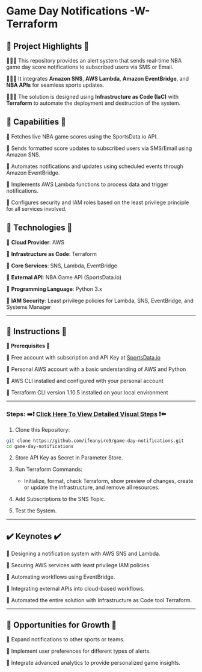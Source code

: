 # **Game Day Notifications -W- Terraform**



## **🔷 Project Highlights 🔷**

⛹🏾‍♀️ This repository provides an alert system that sends real-time NBA game day score notifications to subscribed users via SMS or Email.

⛹🏾‍♀️ It integrates **Amazon SNS**, **AWS Lambda**, **Amazon EventBridge**, and **NBA APIs** for seamless sports updates.

⛹🏾‍♀️ The solution is designed using **Infrastructure as Code (IaC)** with **Terraform** to automate the deployment and destruction of the system.

## **🔧 Capabilities 🔧**

🔹 Fetches live NBA game scores using the SportsData.io API.

🔹 Sends formatted score updates to subscribed users via SMS/Email using Amazon SNS.

🔹 Automates notifications and updates using scheduled events through Amazon EventBridge.

🔹 Implements AWS Lambda functions to process data and trigger notifications.

🔹 Configures security and IAM roles based on the least privilege principle for all services involved.

## **🚨 Technologies 🚨**

🔹 **Cloud Provider**: AWS

🔹 **Infrastructure as Code**: Terraform

🔹 **Core Services**: SNS, Lambda, EventBridge

🔹 **External API**: NBA Game API (SportsData.io)

🔹 **Programming Language**: Python 3.x

🔹 **IAM Security**: Least privilege policies for Lambda, SNS, EventBridge, and Systems Manager

---

## **👀 Instructions 👀**   

**🔹 Prerequisites 🔹**

🔹 Free account with subscription and API Key at [SportsData.io](https://sportsdata.io/)

🔹 Personal AWS account with a basic understanding of AWS and Python

🔹 AWS CLI installed and configured with your personal account

🔹 Terraform CLI version 1.10.5 installed on your local environment

---

### **Steps:** ➡️❗ [Click Here To View Detailed Visual Steps](https://github.com/MJaloui/GameDayNotificationswithTerraform/blob/main/VisualStepsHere) ❗⬅️



1. Clone this Repository:

```bash
git clone https://github.com/ifeanyiro9/game-day-notifications.git
cd game-day-notifications
```

2. Store API Key as Secret in Parameter Store.

3. Run Terraform Commands:

    - Initialize, format, check Terraform, show preview of changes, create or update the infrastructure, and remove all resources.
      

4. Add Subscriptions to the SNS Topic.
        
5. Test the System.

---

## **✔️ Keynotes ✔️**

🔹 Designing a notification system with AWS SNS and Lambda.

🔹 Securing AWS services with least privilege IAM policies.

🔹 Automating workflows using EventBridge.

🔹 Integrating external APIs into cloud-based workflows.

🔹 Automated the entire solution with Infrastructure as Code tool Terraform.

---

## **🌱 Opportunities for Growth 🌱**

🔹 Expand notifications to other sports or teams.

🔹 Implement user preferences for different types of alerts.

🔹 Integrate advanced analytics to provide personalized game insights.

